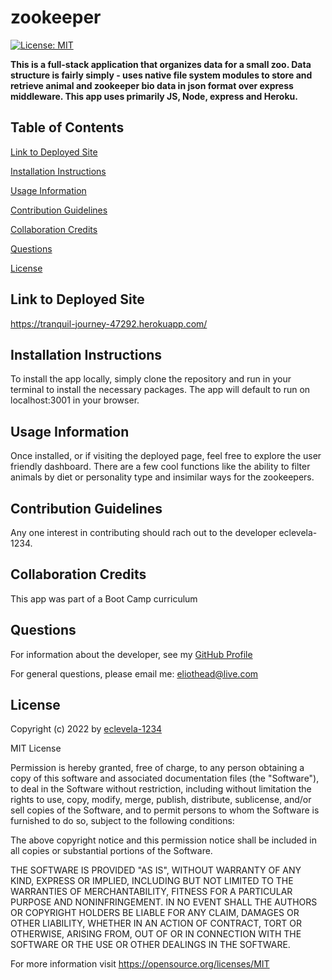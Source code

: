 
# zookeeper
[![License: MIT](https://img.shields.io/badge/License-MIT-yellow.svg)](https://opensource.org/licenses/MIT)

**This is a full-stack application that organizes data for a small zoo. Data structure is fairly simply - uses native file system modules to store and retrieve animal and zookeeper bio data in json format over express middleware. This app uses primarily JS, Node, express and Heroku.**

## Table of Contents


[Link to Deployed Site](#link-to-deployed-site)

[Installation Instructions](#installation-instructions)

[Usage Information](#usage-information)

[Contribution Guidelines](#contribution-guidelines)

[Collaboration Credits](#collaboration-credits)

[Questions](#questions)

[License](#license)


## Link to Deployed Site

https://tranquil-journey-47292.herokuapp.com/
## Installation Instructions

To install the app locally, simply clone the repository and run <npm i> in your terminal to install the necessary packages. The app will default to run on localhost:3001 in your browser. 
## Usage Information

Once installed, or if visiting the deployed page, feel free to explore the user friendly dashboard. There are a few cool functions like the ability to filter animals by diet or personality type and insimilar ways for the zookeepers.
## Contribution Guidelines

Any one interest in contributing should rach out to the developer eclevela-1234.
## Collaboration Credits

This app was part of a Boot Camp curriculum
## Questions
For information about the developer, see my [GitHub Profile](https://github.com/eclevela-1234)

For general questions, please email me: eliothead@live.com
## License
Copyright (c)  2022 by [eclevela-1234](https://github.com/eclevela-1234)

MIT License

Permission is hereby granted, free of charge, to any person obtaining a copy
of this software and associated documentation files (the "Software"), to deal
in the Software without restriction, including without limitation the rights
to use, copy, modify, merge, publish, distribute, sublicense, and/or sell
copies of the Software, and to permit persons to whom the Software is
furnished to do so, subject to the following conditions:

The above copyright notice and this permission notice shall be included in all
copies or substantial portions of the Software.

THE SOFTWARE IS PROVIDED "AS IS", WITHOUT WARRANTY OF ANY KIND, EXPRESS OR
IMPLIED, INCLUDING BUT NOT LIMITED TO THE WARRANTIES OF MERCHANTABILITY,
FITNESS FOR A PARTICULAR PURPOSE AND NONINFRINGEMENT. IN NO EVENT SHALL THE
AUTHORS OR COPYRIGHT HOLDERS BE LIABLE FOR ANY CLAIM, DAMAGES OR OTHER
LIABILITY, WHETHER IN AN ACTION OF CONTRACT, TORT OR OTHERWISE, ARISING FROM,
OUT OF OR IN CONNECTION WITH THE SOFTWARE OR THE USE OR OTHER DEALINGS IN THE
SOFTWARE.

For more information visit https://opensource.org/licenses/MIT

